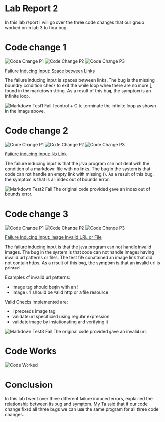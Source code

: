 # Lab Report 2 

In this lab report I will go over the three code changes that our group worked on in lab 3 to fix a bug. 

# Code change 1

![Code Change P1](CodeChange1.png) 
![Code Change P2](CodeChange2.png)
![Code Change P3](CodeChange3.png)

[Failure Inducing Input: Space between Links](https://github.com/smallinaUCSD/markdown-parser/blob/main/Test1.md) 

The failure inducing input is spaces between links. The bug is the missing boundry condition check to exit the while loop when there are no more [, found in the markdown string. As a result of this bug, the symptom is an infinite loop.

![Markdown Test1 Fail](MarkdownTest1.png)
I control + C to terminate the infinite loop as shown in the image above.

# Code change 2

![Code Change P1](CodeChange1.png)
![Code Change P2](CodeChange2.png)
![Code Change P3](CodeChange3.png)

[Failure Inducing Input: No Link](https://github.com/smallinaUCSD/markdown-parser/blob/main/Test2.md)


The failure inducing input is that the java program can not deal with the condition of a markdown file with no links. The bug in the system is that code can not handle an empty link with missing (). As a result of this bug, the symptom is that is an index out of bounds error. 

![Markdown Test2 Fail](MarkdownTest2.png)
The original code provided gave an index out of bounds error.

# Code change 3

![Code Change P1](CodeChange1.png)
![Code Change P2](CodeChange2.png)
![Code Change P3](CodeChange3.png)

[Failure Inducing Input: Image Invalid URL or File](https://github.com/smallinaUCSD/markdown-parser/blob/main/Test3.md)

The failure inducing input is that the java program can not handle invalid images. The bug in the system is that code can not handle images having invalid url patterns or files. The test file conatained an image link that did not contain https. As a result of this bug, the symptom is that an invalid url is printed.

Examples of invalid url patterns:

* Image tag should begin with an !
* Image url should be valid http or a file resource

Valid Checks implemented are:
* ! preceeds image tag 
* validate url specificied using regular expression
* validate image by instationating and verifying it 


![Markdown Test3 Fail](MarkDownTest3.png)
The original code provided gave an invalid url. 

# Code Works 

![Code Worked](Worked.png)

# Conclusion

In this lab I went over three different failure induced errors, explained the relationship between its bug and symptom. My Ta said that if our code change fixed all three bugs we can use the same program for all three code changes.